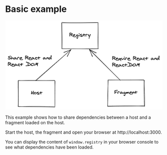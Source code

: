 # Basic example

<p align="center">
  <img alt ="graphic" src="./graphic.png" />
</p>

This example shows how to share dependencies between a host and a fragment
loaded on the host.

Start the host, the fragment and open your browser at http://localhost:3000.

You can display the content of `window.registry` in your browser console to see
what dependencies have been loaded.
